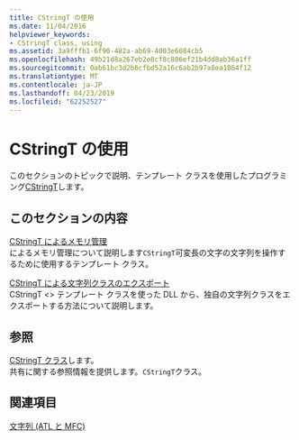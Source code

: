 ```yaml
---
title: CStringT の使用
ms.date: 11/04/2016
helpviewer_keywords:
- CStringT class, using
ms.assetid: 3a9fffb1-6f90-482a-ab69-4003e6084cb5
ms.openlocfilehash: 49b21d8a267eb2e8cf8c806ef21b4dd8ab36a1ff
ms.sourcegitcommit: 0ab61bc3d2b6cfbd52a16c6ab2b97a8ea1864f12
ms.translationtype: MT
ms.contentlocale: ja-JP
ms.lasthandoff: 04/23/2019
ms.locfileid: "62252527"
---
```

# <a name="using-cstringt"></a>CStringT の使用

このセクションのトピックで説明、テンプレート クラスを使用したプログラミング[CStringT](../atl-mfc-shared/reference/cstringt-class.md)します。

## <a name="in-this-section"></a>このセクションの内容

[CStringT によるメモリ管理](../atl-mfc-shared/memory-management-with-cstringt.md)<br/>
によるメモリ管理について説明します`CStringT`可変長の文字の文字列を操作するために使用するテンプレート クラス。

[CStringT による文字列クラスのエクスポート](../atl-mfc-shared/exporting-string-classes-using-cstringt.md)<br/>
CStringT <> テンプレート クラスを使った DLL から、独自の文字列クラスをエクスポートする方法について説明します。

## <a name="reference"></a>参照

[CStringT クラス](../atl-mfc-shared/reference/cstringt-class.md)します。<br/>
共有に関する参照情報を提供します。`CStringT`クラス。

## <a name="see-also"></a>関連項目

[文字列 (ATL と MFC)](../atl-mfc-shared/strings-atl-mfc.md)
